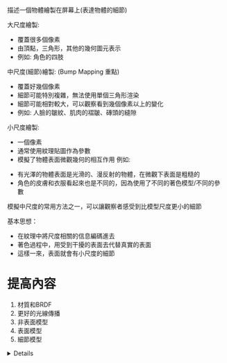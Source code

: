 # 
描述一個物體繪製在屏幕上(表達物體的細節)

大尺度繪製:
- 覆蓋很多個像素
- 由頂點，三角形，其他的幾何圖元表示
- 例如: 角色的四肢

中尺度(細節)繪製: (Bump Mapping 重點)
- 覆蓋好幾個像素
- 細節可能特別複雜，無法使用單個三角形渲染
- 細節可能相對較大，可以觀察看到幾個像素以上的變化
- 例如: 人臉的皺紋、肌肉的褶皺、磚頭的縫隙

小尺度繪製:
- 一個像素
- 通常使用紋理貼圖作為參數
- 模擬了物體表面微觀幾何的相互作用
例如: 
* 有光澤的物體表面是光滑的、漫反射的物體，在微觀下表面是粗糙的 
* 角色的皮膚和衣服看起來也是不同的，因為使用了不同的著色模型/不同的參數

模擬中尺度的常用方法之一，可以讓觀察者感受到比模型尺度更小的細節

基本思想：
- 在紋理中將尺度相關的信息編碼進去
- 著色過程中，用受到干擾的表面去代替真實的表面
- 這樣一來，表面就會有小尺度的細節

# 提高內容
1. 材質和BRDF
2. 更好的光線傳播
3. 非表面模型
4. 表面模型
5. 細節模型
<details>

# 材質和BRDF

# 更好的光線傳播

# 非表面模型

# 表面模型

# 細節模型

</details>